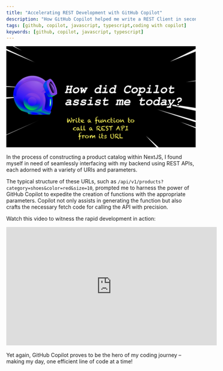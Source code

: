 ```yaml
---
title: "Accelerating REST Development with GitHub Copilot"
description: "How GitHub Copilot helped me write a REST Client in seconds"
tags: [github, copilot, javascript, typescript,coding with copilot]
keywords: [github, copilot, javascript, typescript]
---
```


![Copilot Helping ](/images/posts/2023-12-11-github-copilot-assist-writing-a-rest-client/header.png)


In the process of constructing a product catalog within NextJS, I found myself in need of seamlessly interfacing with my backend using REST APIs, each adorned with a variety of URIs and parameters.

The typical structure of these URLs, such as `/api/v1/products?category=shoes&color=red&size=10`, prompted me to harness the power of GitHub Copilot to expedite the creation of functions with the appropriate parameters. Copilot not only assists in generating the function but also crafts the necessary fetch code for calling the API with precision.

Watch this video to witness the rapid development in action:

<iframe width="560" height="315" src="https://www.youtube.com/embed/-WWwTHudP4I?si=-TrVAxgW_OjtF2WB" title="YouTube video player" frameborder="0" allow="accelerometer; autoplay; clipboard-write; encrypted-media; gyroscope; picture-in-picture; web-share" allowfullscreen></iframe>


Yet again, GitHub Copilot proves to be the hero of my coding journey – making my day, one efficient line of code at a time!

